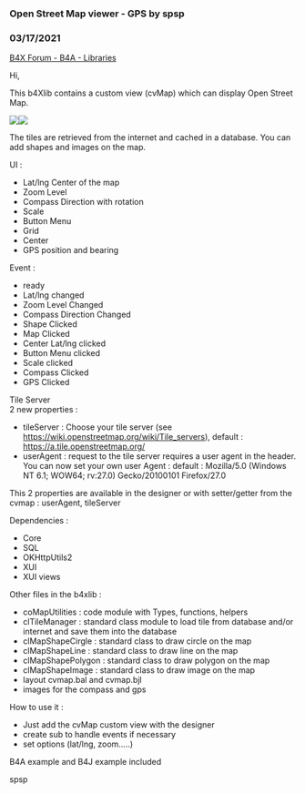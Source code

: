 ### Open Street Map viewer - GPS by spsp
### 03/17/2021
[B4X Forum - B4A - Libraries](https://www.b4x.com/android/forum/threads/127827/)

Hi,  
  
This b4Xlib contains a custom view (cvMap) which can display Open Street Map.  
  
  
![](https://www.b4x.com/android/forum/attachments/109092)![](https://www.b4x.com/android/forum/attachments/109081)  
  
  
  
The tiles are retrieved from the internet and cached in a database. You can add shapes and images on the map.  
  
UI :  
- Lat/lng Center of the map  
- Zoom Level  
- Compass Direction with rotation  
- Scale  
- Button Menu  
- Grid  
- Center  
- GPS position and bearing  
  
Event :  
- ready  
- Lat/lng changed  
- Zoom Level Changed  
- Compass Direction Changed  
- Shape Clicked  
- Map Clicked  
- Center Lat/lng clicked  
- Button Menu clicked  
- Scale clicked  
- Compass Clicked  
- GPS Clicked  
  
Tile Server  
2 new properties :  

- tileServer : Choose your tile server (see <https://wiki.openstreetmap.org/wiki/Tile_servers>), default : <https://a.tile.openstreetmap.org/>
- userAgent : request to the tile server requires a user agent in the header. You can now set your own user Agent : default : Mozilla/5.0 (Windows NT 6.1; WOW64; rv:27.0) Gecko/20100101 Firefox/27.0

This 2 properties are available in the designer or with setter/getter from the cvmap : userAgent, tileServer  
  
Dependencies :  
- Core  
- SQL  
- OKHttpUtils2  
- XUI  
- XUI views  
  
Other files in the b4xlib :  
- coMapUtilities : code module with Types, functions, helpers  
- clTileManager : standard class module to load tile from database and/or internet and save them into the database  
- clMapShapeCirgle : standard class to draw circle on the map  
- clMapShapeLine : standard class to draw line on the map  
- clMapShapePolygon : standard class to draw polygon on the map  
- clMapShapeImage : standard class to draw image on the map  
- layout cvmap.bal and cvmap.bjl  
- images for the compass and gps  
  
  
  
How to use it :  
- Just add the cvMap custom view with the designer  
- create sub to handle events if necessary  
- set options (lat/lng, zoom…..)  
  
B4A example and B4J example included  
  
  
  
spsp